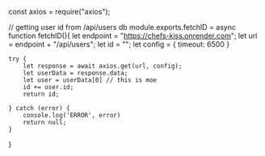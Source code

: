 const axios = require("axios");

// getting user id from /api/users db 
module.exports.fetchID = async function fetchID(){
    let endpoint = "https://chefs-kiss.onrender.com";
    let url = endpoint + "/api/users";
    let id = "";
    let config = {
        timeout: 6500
    }

    try {
        let response = await axios.get(url, config);
        let userData = response.data;
        let user = userData[0] // this is moe
        id += user.id;
        return id;

    } catch (error) {
        console.log('ERROR', error)
        return null;
    }
}